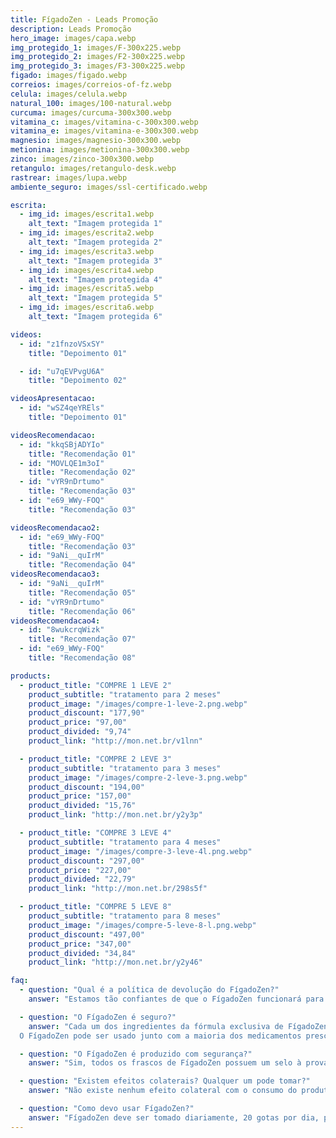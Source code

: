 ```yaml
---
title: FígadoZen - Leads Promoção
description: Leads Promoção
hero_image: images/capa.webp
img_protegido_1: images/F-300x225.webp
img_protegido_2: images/F2-300x225.webp
img_protegido_3: images/F3-300x225.webp
figado: images/figado.webp
correios: images/correios-of-fz.webp
celula: images/celula.webp
natural_100: images/100-natural.webp
curcuma: images/curcuma-300x300.webp
vitamina_c: images/vitamina-c-300x300.webp
vitamina_e: images/vitamina-e-300x300.webp
magnesio: images/magnesio-300x300.webp
metionina: images/metionina-300x300.webp
zinco: images/zinco-300x300.webp
retangulo: images/retangulo-desk.webp
rastrear: images/lupa.webp
ambiente_seguro: images/ssl-certificado.webp

escrita:
  - img_id: images/escrita1.webp
    alt_text: "Imagem protegida 1"  
  - img_id: images/escrita2.webp
    alt_text: "Imagem protegida 2"
  - img_id: images/escrita3.webp
    alt_text: "Imagem protegida 3"
  - img_id: images/escrita4.webp
    alt_text: "Imagem protegida 4"
  - img_id: images/escrita5.webp
    alt_text: "Imagem protegida 5"
  - img_id: images/escrita6.webp
    alt_text: "Imagem protegida 6"

videos:
  - id: "z1fnzoVSxSY"
    title: "Depoimento 01"

  - id: "u7qEVPvgU6A"
    title: "Depoimento 02"

videosApresentacao:
  - id: "wSZ4qeYREls"
    title: "Depoimento 01"

videosRecomendacao:
  - id: "kkqSBjADYIo"
    title: "Recomendação 01"
  - id: "MOVLQE1m3oI"
    title: "Recomendação 02"
  - id: "vYR9nDrtumo"
    title: "Recomendação 03"
  - id: "e69_WWy-FOQ"
    title: "Recomendação 03"

videosRecomendacao2:
  - id: "e69_WWy-FOQ"
    title: "Recomendação 03"
  - id: "9aNi__quIrM"
    title: "Recomendação 04"
videosRecomendacao3:
  - id: "9aNi__quIrM"
    title: "Recomendação 05"
  - id: "vYR9nDrtumo"
    title: "Recomendação 06"
videosRecomendacao4:
  - id: "8wukcrqWizk"
    title: "Recomendação 07"
  - id: "e69_WWy-FOQ"
    title: "Recomendação 08"

products:
  - product_title: "COMPRE 1 LEVE 2"
    product_subtitle: "tratamento para 2 meses"
    product_image: "/images/compre-1-leve-2.png.webp"
    product_discount: "177,90"
    product_price: "97,00"
    product_divided: "9,74"
    product_link: "http://mon.net.br/v1lnn"

  - product_title: "COMPRE 2 LEVE 3"
    product_subtitle: "tratamento para 3 meses"
    product_image: "/images/compre-2-leve-3.png.webp"
    product_discount: "194,00"
    product_price: "157,00"
    product_divided: "15,76"
    product_link: "http://mon.net.br/y2y3p"

  - product_title: "COMPRE 3 LEVE 4"
    product_subtitle: "tratamento para 4 meses"
    product_image: "/images/compre-3-leve-4l.png.webp"
    product_discount: "297,00"
    product_price: "227,00"
    product_divided: "22,79"
    product_link: "http://mon.net.br/298s5f"

  - product_title: "COMPRE 5 LEVE 8"
    product_subtitle: "tratamento para 8 meses"
    product_image: "/images/compre-5-leve-8-l.png.webp"
    product_discount: "497,00"
    product_price: "347,00"
    product_divided: "34,84"
    product_link: "http://mon.net.br/y2y46"

faq:
  - question: "Qual é a política de devolução do FígadoZen?"
    answer: "Estamos tão confiantes de que o FígadoZen funcionará para você que cada frasco vem com nossa garantia de 30 dias para a devolução do pagamento. Se você não ficar satisfeito com a compra do FígadoZen, não queremos que você pague por ele… Mesmo que você já tenha tomado o frasco inteiro! Basta entrar em contato conosco dentro de 30 dias após a sua compra e providenciaremos o reembolso imediatamente."

  - question: "O FígadoZen é seguro?"
    answer: "Cada um dos ingredientes da fórmula exclusiva de FígadoZen tem um longo histórico de segurança e eficácia.
  O FígadoZen pode ser usado junto com a maioria dos medicamentos prescritos e sem receita. Quando tomado de acordo com as instruções, o FígadoZen é seguro, não apresenta riscos à saúde a curto ou longo prazo e não causa dependência."

  - question: "O FígadoZen é produzido com segurança?"
    answer: "Sim, todos os frascos de FígadoZen possuem um selo à prova de violação nas partes externa e interna da tampa. Além disso, o FígadoZen é cuidadosamente formulado em uma instalação inspecionada pela ANVISA."

  - question: "Existem efeitos colaterais? Qualquer um pode tomar?"
    answer: "Não existe nenhum efeito colateral com o consumo do produto, e qualquer pessoa pode tomar e aproveitar seus benefícios. Porém, gestantes, crianças e pessoas enfermas ou que fazem uso contínuo de algum medicamento devem consultar um médico antes de iniciar o consumo."

  - question: "Como devo usar FígadoZen?"
    answer: "FígadoZen deve ser tomado diariamente, 20 gotas por dia, preferencialmente antes das refeições. Recomendamos o uso por no mínimo 3 meses para um resultado surpreendente."
---
```

